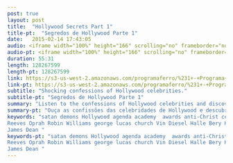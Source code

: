 ```yaml
---
post: true
layout: post
title:  "Hollywood Secrets Part 1"
title-pt:  "Segredos de Hollywood Parte 1"
date:   2015-02-14 17:43:05
audio: <iframe width="100%" height="166" scrolling="no" frameborder="no" src="https://w.soundcloud.com/player/?url=https%3A//api.soundcloud.com/tracks/191936695&amp;color=ff5500&amp;auto_play=false&amp;hide_related=false&amp;show_comments=true&amp;show_user=true&amp;show_reposts=false"></iframe>
audio-pt: <iframe width="100%" height="166" scrolling="no" frameborder="no" src="https://w.soundcloud.com/player/?url=https%3A//api.soundcloud.com/tracks/191936695&amp;color=ff5500&amp;auto_play=false&amp;hide_related=false&amp;show_comments=true&amp;show_user=true&amp;show_reposts=false"></iframe>
duration: 55:31
length: 128267599
length-pt: 128267599
link: https://s3-us-west-2.amazonaws.com/programaferro/%231+-+Programa+Ferro+14022015.mp3
link-pt: https://s3-us-west-2.amazonaws.com/programaferro/%231+-+Programa+Ferro+14022015.mp3
subtitle: "Shocking confessions of Hollywood celebrities."
subtitle-pt: "Segredos de Hollywood Parte 1"
summary: "Listen to the confessions of Hollywood celebrities and discover how they are being used by demonic spirits to usher in the end time agenda of anti-Christ."
summary-pt: "Ouça as confissões das celebridades de Hollywood e descubra como eles estão sendo usados por espíritos demoníacos para mostrar a agenda dos finais dos tempos e a vinda do anti-cristo."
keywords: "satan demons Hollywood agenda academy  awards anti-Christ celebrity movie film Johnny Depp Denzel Washington Fairuza Balk Sandra Bullock possessed alester crowly anton levay Keanu 
Reeves Oprah Robin Williams george lucas church Vin Diesel Halle Bery Kevin Bacon Susan Sarandon Rosie O'Donnel Marilyn Monroe 
James Dean "
keywords-pt: "satan demons Hollywood agenda academy  awards anti-Christ celebrity movie film Johnny Depp Denzel Washington Fairuza Balk Sandra Bullock possessed alester crowly anton levay Keanu 
Reeves Oprah Robin Williams george lucas church Vin Diesel Halle Bery Kevin Bacon Susan Sarandon Rosie O'Donnel Marilyn Monroe 
James Dean "
---
```

